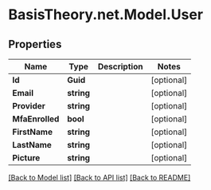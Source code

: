 
# BasisTheory.net.Model.User

## Properties

Name | Type | Description | Notes
------------ | ------------- | ------------- | -------------
**Id** | **Guid** |  | [optional] 
**Email** | **string** |  | [optional] 
**Provider** | **string** |  | [optional] 
**MfaEnrolled** | **bool** |  | [optional] 
**FirstName** | **string** |  | [optional] 
**LastName** | **string** |  | [optional] 
**Picture** | **string** |  | [optional] 

[[Back to Model list]](../README.md#documentation-for-models)
[[Back to API list]](../README.md#documentation-for-api-endpoints)
[[Back to README]](../README.md)

